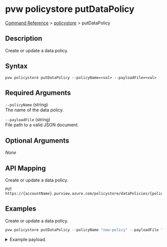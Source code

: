 # pvw policystore putDataPolicy
[Command Reference](../../../README.md#command-reference) > [policystore](./main.md) > putDataPolicy

## Description
Create or update a data policy.

## Syntax
```
pvw policystore putDataPolicy --policyName=<val> --payloadFile=<val>
```

## Required Arguments
`--policyName` (string)  
The name of the data policy.

`--payloadFile` (string)  
File path to a valid JSON document.

## Optional Arguments
*None*

## API Mapping
Create or update a data policy.
```
PUT https://{accountName}.purview.azure.com/policystore/dataPolicies/{policyName}
```

## Examples
Create or update a data policy.
```powershell
pvw policystore putDataPolicy --policyName "new-policy" --payloadFile "/path/to/file.json"
```

<details><summary>Example payload.</summary>
<p>

```json
{
    "name": "new-policy",
    "properties": {
        "collection": {
            "referenceName": "pvdemocrv3k-pvw",
            "type": "CollectionReference"
        },
        "decisionRules": [
            {
                "cnfCondition": [
                    [
                        {
                            "attributeName": "resource.azure.path",
                            "attributeValueIncludedIn": [
                                "/subscriptions/2c334b6c-e556-40ac-a4c0-c0d1d2e08ca0/resourceGroups/pvdemo-rg-crv3k/providers/Microsoft.Storage/storageAccounts/pvdemocrv3kadls/**"
                            ]
                        }
                    ],
                    [
                        {
                            "attributeName": "principal.microsoft.id",
                            "attributeValueIncludedIn": [
                                "095354ff-cae8-44ff-8120-22ec5a941b40"
                            ]
                        }
                    ],
                    [
                        {
                            "attributeName": "derived.purview.role",
                            "attributeValueIncludes": "purviewdatarole_builtin_read",
                            "fromRule": "purviewdatarole_builtin_read"
                        }
                    ]
                ],
                "effect": "Permit",
                "id": "32dcda57-b9a2-4ada-8f58-db8cebe037ac",
                "kind": "decisionrule",
                "updatedAt": "03/04/2022 15:32:15"
            }
        ],
        "description": "Hello World",
        "policyDetails": {
            "policyType": "AccessControl"
        }
    }
}
```
</p>
</details>
